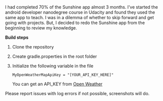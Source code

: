 I had completed 70% of the Sunshine app almost 3 months. I've started the android developer nanodegree course in Udacity
 and found they used the same app to teach. I was in a dilemma of whether to skip forward and get going with projects. But, I decided to
 redo the Sunshine app from the beginning to review my knowledge.

 **Build steps**
 1. Clone the repository
 2. Create gradle.properties in the root folder
 3. Initialize the following variable in the file

    `MyOpenWeatherMapApiKey = "[YOUR_API_KEY_HERE]"`

    You can get an API_KEY from <a href="http://openweathermap.org">Open Weather</a>

   Please report issues with log errors if not possible, screenshots will do.
